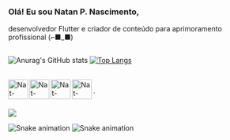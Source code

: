 ### Olá! Eu sou  Natan P. Nascimento,
desenvolvedor Flutter e criador de conteúdo para aprimoramento profissional (⌐■_■) 



 ##

![Anurag's GitHub stats](https://github-readme-stats.vercel.app/api?username=natanp79&hide=contribs,issues&count_private=true&show_icons=true&theme=vue)
[![Top Langs](https://github-readme-stats.vercel.app/api/top-langs/?username=natanp79&layout=compact)](https://github.com/natanp79/github-readme-stats)


<div style=´display: inline_block"><br> 
   <img align="left" alt="Nat-Flutter"  heigth="30" width="40" src="https://cdn.jsdelivr.net/gh/devicons/devicon/icons/flutter/flutter-plain.svg" >
	<img align="left" alt="Nat-Python" heigth="30" width="40" src="https://cdn.jsdelivr.net/gh/devicons/devicon/icons/python/python-original.svg">
	<img align="left" alt="Nat-Python" heigth="30" width="40" src="https://user-images.githubusercontent.com/3423282/123477765-e4013700-d5d4-11eb-876c-de9aab52153b.png">
  <img align="left" alt="Nat-Python" heigth="30" width="40" src="https://cdn.jsdelivr.net/gh/devicons/devicon/icons/javascript/javascript-plain.svg"> 
</div>
                                                                                                                                                    
.                                                                                                                                                    
##
 
  
<div>                                                                                                                                                                      <a href="natannascimento79@gmail.com"target="_blank"><img src=" https://img.shields.io/badge/Gmail-D14836?style=for-the-badge&logo=gmail&logoColor=white" target="_blank"></a>                              
</div>                                                                                                                   
                                                                                                                                                    
  ![Snake animation](https://github.com/natanp79/rafaballerini/blob/output/github-contribution-grid-snake.svg) 
  ![Snake animation](https://github.com/natanp79/natanp79/blob/output/github-contribution-grid-snake.svg)         
                                                                                                                                                    
 
  
                                                                                                                      
     
                                                                                                   
           
